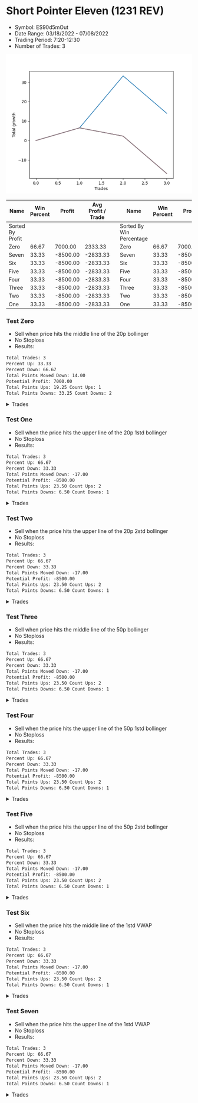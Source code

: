 # Short Pointer Eleven (1231 REV) 
- Symbol: ES90d5mOut
- Date Range: 03/18/2022 - 07/08/2022
- Trading Period: 7:20-12:30
- Number of Trades: 3

![Plot](ShortPointerEleven(1231REV)ES90d5mOut.png)

| Name | Win Percent | Profit | Avg Profit / Trade |     | Name | Win Percent | Profit | Avg Profit / Trade |
| ---- | ----------- | ------ | ------------------ | --- | ---- | ----------- | ------ | ------------------ |
| Sorted By <br> Profit | | | | | Sorted By <br> Win Percentage ||||
| Zero | 66.67 | 7000.00 | 2333.33 |     | Zero | 66.67 | 7000.00 | 2333.33 |
| Seven | 33.33 | -8500.00 | -2833.33 |     | Seven | 33.33 | -8500.00 | -2833.33 |
| Six | 33.33 | -8500.00 | -2833.33 |     | Six | 33.33 | -8500.00 | -2833.33 |
| Five | 33.33 | -8500.00 | -2833.33 |     | Five | 33.33 | -8500.00 | -2833.33 |
| Four | 33.33 | -8500.00 | -2833.33 |     | Four | 33.33 | -8500.00 | -2833.33 |
| Three | 33.33 | -8500.00 | -2833.33 |     | Three | 33.33 | -8500.00 | -2833.33 |
| Two | 33.33 | -8500.00 | -2833.33 |     | Two | 33.33 | -8500.00 | -2833.33 |
| One | 33.33 | -8500.00 | -2833.33 |     | One | 33.33 | -8500.00 | -2833.33 |

### Test Zero
* Sell when price hits the middle line of the 20p bollinger
* No Stoploss
* Results:
```
Total Trades: 3
Percent Up: 33.33
Percent Down: 66.67
Total Points Moved Down: 14.00
Potential Profit: 7000.00
Total Points Ups: 19.25 Count Ups: 1
Total Points Downs: 33.25 Count Downs: 2
```

<details><summary>Trades</summary>

<code>In: 2022-04-07 12:20:00		Out: 2022-04-07 12:50:55		Total Position Time: 30:55		Total Move Down: 6.50		Total to Date: 6.50</code> <br />
<code>In: 2022-04-25 11:55:00		Out: 2022-04-25 12:07:15		Total Position Time: 12:15		Total Move Down: 26.75		Total to Date: 33.25</code> <br />
<code>In: 2022-05-27 12:30:00		Out: 2022-05-27 13:30:55		Total Position Time: 60:55		Total Move Down: -19.25		Total to Date: 14.00</code> <br />


</details>

### Test One
* Sell when the price hits the upper line of the 20p 1std bollinger
* No Stoploss
* Results:
```
Total Trades: 3
Percent Up: 66.67
Percent Down: 33.33
Total Points Moved Down: -17.00
Potential Profit: -8500.00
Total Points Ups: 23.50 Count Ups: 2
Total Points Downs: 6.50 Count Downs: 1
```

<details><summary>Trades</summary>

<code>In: 2022-04-07 12:20:00		Out: 2022-04-07 12:50:55		Total Position Time: 30:55		Total Move Down: 6.50		Total to Date: 6.50</code> <br />
<code>In: 2022-04-25 11:55:00		Out: 2022-04-25 12:25:55		Total Position Time: 30:55		Total Move Down: -4.25		Total to Date: 2.25</code> <br />
<code>In: 2022-05-27 12:30:00		Out: 2022-05-27 13:30:55		Total Position Time: 60:55		Total Move Down: -19.25		Total to Date: -17.00</code> <br />


</details>

### Test Two
* Sell when the price hits the upper line of the 20p 2std bollinger
* No Stoploss
* Results:
```
Total Trades: 3
Percent Up: 66.67
Percent Down: 33.33
Total Points Moved Down: -17.00
Potential Profit: -8500.00
Total Points Ups: 23.50 Count Ups: 2
Total Points Downs: 6.50 Count Downs: 1
```

<details><summary>Trades</summary>

<code>In: 2022-04-07 12:20:00		Out: 2022-04-07 12:50:55		Total Position Time: 30:55		Total Move Down: 6.50		Total to Date: 6.50</code> <br />
<code>In: 2022-04-25 11:55:00		Out: 2022-04-25 12:25:55		Total Position Time: 30:55		Total Move Down: -4.25		Total to Date: 2.25</code> <br />
<code>In: 2022-05-27 12:30:00		Out: 2022-05-27 13:30:55		Total Position Time: 60:55		Total Move Down: -19.25		Total to Date: -17.00</code> <br />


</details>

### Test Three
* Sell when price hits the middle line of the 50p bollinger
* No Stoploss
* Results:
```
Total Trades: 3
Percent Up: 66.67
Percent Down: 33.33
Total Points Moved Down: -17.00
Potential Profit: -8500.00
Total Points Ups: 23.50 Count Ups: 2
Total Points Downs: 6.50 Count Downs: 1
```

<details><summary>Trades</summary>

<code>In: 2022-04-07 12:20:00		Out: 2022-04-07 12:50:55		Total Position Time: 30:55		Total Move Down: 6.50		Total to Date: 6.50</code> <br />
<code>In: 2022-04-25 11:55:00		Out: 2022-04-25 12:25:55		Total Position Time: 30:55		Total Move Down: -4.25		Total to Date: 2.25</code> <br />
<code>In: 2022-05-27 12:30:00		Out: 2022-05-27 13:30:55		Total Position Time: 60:55		Total Move Down: -19.25		Total to Date: -17.00</code> <br />


</details>

### Test Four
* Sell when the price hits the upper line of the 50p 1std bollinger
* No Stoploss
* Results:
```
Total Trades: 3
Percent Up: 66.67
Percent Down: 33.33
Total Points Moved Down: -17.00
Potential Profit: -8500.00
Total Points Ups: 23.50 Count Ups: 2
Total Points Downs: 6.50 Count Downs: 1
```

<details><summary>Trades</summary>

<code>In: 2022-04-07 12:20:00		Out: 2022-04-07 12:50:55		Total Position Time: 30:55		Total Move Down: 6.50		Total to Date: 6.50</code> <br />
<code>In: 2022-04-25 11:55:00		Out: 2022-04-25 12:25:55		Total Position Time: 30:55		Total Move Down: -4.25		Total to Date: 2.25</code> <br />
<code>In: 2022-05-27 12:30:00		Out: 2022-05-27 13:30:55		Total Position Time: 60:55		Total Move Down: -19.25		Total to Date: -17.00</code> <br />


</details>

### Test Five
* Sell when the price hits the upper line of the 50p 2std bollinger
* No Stoploss
* Results:
```
Total Trades: 3
Percent Up: 66.67
Percent Down: 33.33
Total Points Moved Down: -17.00
Potential Profit: -8500.00
Total Points Ups: 23.50 Count Ups: 2
Total Points Downs: 6.50 Count Downs: 1
```

<details><summary>Trades</summary>

<code>In: 2022-04-07 12:20:00		Out: 2022-04-07 12:50:55		Total Position Time: 30:55		Total Move Down: 6.50		Total to Date: 6.50</code> <br />
<code>In: 2022-04-25 11:55:00		Out: 2022-04-25 12:25:55		Total Position Time: 30:55		Total Move Down: -4.25		Total to Date: 2.25</code> <br />
<code>In: 2022-05-27 12:30:00		Out: 2022-05-27 13:30:55		Total Position Time: 60:55		Total Move Down: -19.25		Total to Date: -17.00</code> <br />


</details>

### Test Six
* Sell when the price hits the middle line of the 1std VWAP
* No Stoploss
* Results:
```
Total Trades: 3
Percent Up: 66.67
Percent Down: 33.33
Total Points Moved Down: -17.00
Potential Profit: -8500.00
Total Points Ups: 23.50 Count Ups: 2
Total Points Downs: 6.50 Count Downs: 1
```

<details><summary>Trades</summary>

<code>In: 2022-04-07 12:20:00		Out: 2022-04-07 12:50:55		Total Position Time: 30:55		Total Move Down: 6.50		Total to Date: 6.50</code> <br />
<code>In: 2022-04-25 11:55:00		Out: 2022-04-25 12:25:55		Total Position Time: 30:55		Total Move Down: -4.25		Total to Date: 2.25</code> <br />
<code>In: 2022-05-27 12:30:00		Out: 2022-05-27 13:30:55		Total Position Time: 60:55		Total Move Down: -19.25		Total to Date: -17.00</code> <br />


</details>

### Test Seven
* Sell when the price hits the upper line of the 1std VWAP
* No Stoploss
* Results:
```
Total Trades: 3
Percent Up: 66.67
Percent Down: 33.33
Total Points Moved Down: -17.00
Potential Profit: -8500.00
Total Points Ups: 23.50 Count Ups: 2
Total Points Downs: 6.50 Count Downs: 1
```

<details><summary>Trades</summary>

<code>In: 2022-04-07 12:20:00		Out: 2022-04-07 12:50:55		Total Position Time: 30:55		Total Move Down: 6.50		Total to Date: 6.50</code> <br />
<code>In: 2022-04-25 11:55:00		Out: 2022-04-25 12:25:55		Total Position Time: 30:55		Total Move Down: -4.25		Total to Date: 2.25</code> <br />
<code>In: 2022-05-27 12:30:00		Out: 2022-05-27 13:30:55		Total Position Time: 60:55		Total Move Down: -19.25		Total to Date: -17.00</code> <br />


</details>